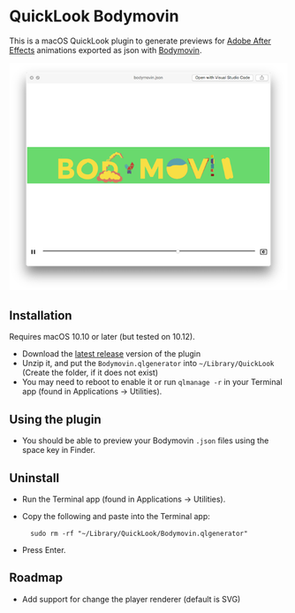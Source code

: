 # QuickLook Bodymovin

This is a macOS QuickLook plugin to generate previews for [Adobe After Effects](http://www.adobe.com/products/aftereffects.html) animations exported as json with [Bodymovin](https://github.com/bodymovin/bodymovin).

<img src="screenshots/bodymovin.png" alt="QuickLook Preview" width="600" />
 
Installation
------------
Requires macOS 10.10 or later (but tested on 10.12).

* Download the [latest release](https://github.com/fabionuno/BodymovinQL/releases/latest) version of the plugin
* Unzip it, and put the `Bodymovin.qlgenerator` into `~/Library/QuickLook` (Create the folder, if it does not exist)
* You may need to reboot to enable it or run `qlmanage -r` in your Terminal app (found in Applications → Utilities).


Using the plugin
----------------
* You should be able to preview your Bodymovin `.json` files using the space key in Finder.


Uninstall
---------
* Run the Terminal app (found in Applications → Utilities).
* Copy the following and paste into the Terminal app:

        sudo rm -rf "~/Library/QuickLook/Bodymovin.qlgenerator"

* Press Enter.


## Roadmap
- Add support for change the player renderer (default is SVG)
